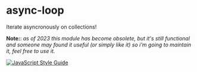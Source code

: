# async-loop

Iterate asyncronously on collections!

**Note:**: *as of 2023 this module has become obsolete, but it's still functional and someone may found it useful (or simply like it) so i'm going to maintain it, feel free to use it.*


[![JavaScript Style Guide](https://cdn.rawgit.com/standard/standard/master/badge.svg)](https://github.com/standard/standard)
